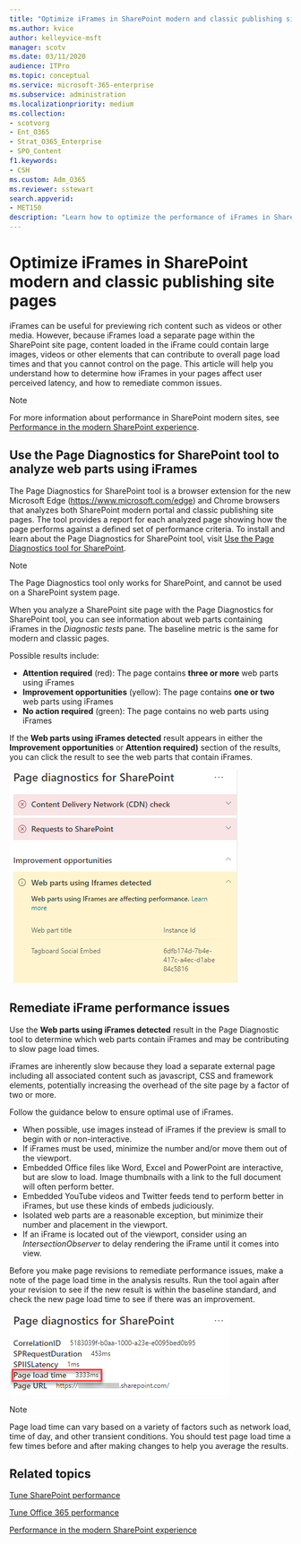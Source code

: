 ```yaml
---
title: "Optimize iFrames in SharePoint modern and classic publishing site pages"
ms.author: kvice
author: kelleyvice-msft
manager: scotv
ms.date: 03/11/2020
audience: ITPro
ms.topic: conceptual
ms.service: microsoft-365-enterprise
ms.subservice: administration
ms.localizationpriority: medium
ms.collection: 
- scotvorg
- Ent_O365
- Strat_O365_Enterprise
- SPO_Content
f1.keywords:
- CSH
ms.custom: Adm_O365
ms.reviewer: sstewart
search.appverid:
- MET150
description: "Learn how to optimize the performance of iFrames in SharePoint modern and classic publishing site pages."
---
```


# Optimize iFrames in SharePoint modern and classic publishing site pages

iFrames can be useful for previewing rich content such as videos or other media. However, because iFrames load a separate page within the SharePoint site page, content loaded in the iFrame could contain large images, videos or other elements that can contribute to overall page load times and that you cannot control on the page. This article will help you understand how to determine how iFrames in your pages affect user perceived latency, and how to remediate common issues.

>[!NOTE]
>For more information about performance in SharePoint modern sites, see [Performance in the modern SharePoint experience](/sharepoint/modern-experience-performance).

## Use the Page Diagnostics for SharePoint tool to analyze web parts using iFrames

The Page Diagnostics for SharePoint tool is a browser extension for the new Microsoft Edge (https://www.microsoft.com/edge) and Chrome browsers that analyzes both SharePoint modern portal and classic publishing site pages. The tool provides a report for each analyzed page showing how the page performs against a defined set of performance criteria. To install and learn about the Page Diagnostics for SharePoint tool, visit [Use the Page Diagnostics tool for SharePoint](page-diagnostics-for-spo.md).

>[!NOTE]
>The Page Diagnostics tool only works for SharePoint, and cannot be used on a SharePoint system page.

When you analyze a SharePoint site page with the Page Diagnostics for SharePoint tool, you can see information about web parts containing iFrames in the _Diagnostic tests_ pane. The baseline metric is the same for modern and classic pages.

Possible results include:

- **Attention required** (red): The page contains **three or more** web parts using iFrames
- **Improvement opportunities** (yellow): The page contains **one or two** web parts using iFrames
- **No action required** (green): The page contains no web parts using iFrames

If the **Web parts using iFrames detected** result appears in either the **Improvement opportunities** or **Attention required)** section of the results, you can click the result to see the web parts that contain iFrames.

![Page Diagnostics tool results.](../media/modern-portal-optimization/pagediag-iframe-yellow.png)

## Remediate iFrame performance issues

Use the **Web parts using iFrames detected** result in the Page Diagnostic tool to determine which web parts contain iFrames and may be contributing to slow page load times.

iFrames are inherently slow because they load a separate external page including all associated content such as javascript, CSS and framework elements, potentially increasing the overhead of the site page by a factor of two or more.

Follow the guidance below to ensure optimal use of iFrames.

- When possible, use images instead of iFrames if the preview is small to begin with or non-interactive.
- If iFrames must be used, minimize the number and/or move them out of the viewport.
- Embedded Office files like Word, Excel and PowerPoint are interactive, but are slow to load. Image thumbnails with a link to the full document will often perform better.
- Embedded YouTube videos and Twitter feeds tend to perform better in iFrames, but use these kinds of embeds judiciously.
- Isolated web parts are a reasonable exception, but minimize their number and placement in the viewport.
- If an iFrame is located out of the viewport, consider using an _IntersectionObserver_ to delay rendering the iFrame until it comes into view.

Before you make page revisions to remediate performance issues, make a note of the page load time in the analysis results. Run the tool again after your revision to see if the new result is within the baseline standard, and check the new page load time to see if there was an improvement.

![Page load time results.](../media/modern-portal-optimization/pagediag-page-load-time.png)

>[!NOTE]
>Page load time can vary based on a variety of factors such as network load, time of day, and other transient conditions. You should test page load time a few times before and after making changes to help you average the results.

## Related topics

[Tune SharePoint performance](tune-sharepoint-online-performance.md)

[Tune Office 365 performance](tune-microsoft-365-performance.md)

[Performance in the modern SharePoint experience](/sharepoint/modern-experience-performance)